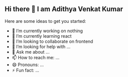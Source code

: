 ## Hi there 👋 I am Adithya Venkat Kumar

Here are some ideas to get you started:

- 🔭 I’m currently working on nothing
- 🌱 I’m currently learning react
- 👯 I’m looking to collaborate on frontend
- 🤔 I’m looking for help with ...
- 💬 Ask me about ...
- 📫 How to reach me: ...
- 😄 Pronouns: ...
- ⚡ Fun fact: ...

